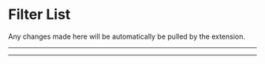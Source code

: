 # Filter List

Any changes made here will be automatically be pulled by the extension.

***

<p align="center">
<a href="#" alt="Get Job Scrapper for Chromium"></a>
</p>

***


[Badge Chrome]: https://img.shields.io/chrome-web-store/rating/cjpalhdlnbpafiamejdnhcphjbkeiagm?label=Chrome
